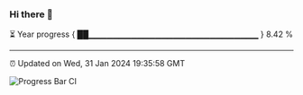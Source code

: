 ### Hi there 👋

⏳ Year progress { ██▁▁▁▁▁▁▁▁▁▁▁▁▁▁▁▁▁▁▁▁▁▁▁▁▁▁▁▁ } 8.42 %

---

⏰ Updated on Wed, 31 Jan 2024 19:35:58 GMT

![Progress Bar CI](https://github.com/IshwaranRudhara/GIT-ACTION/workflows/Progress%20Bar%20CI/badge.svg)
